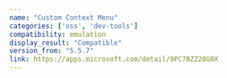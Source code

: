 ```yaml
---
name: "Custom Context Menu"
categories: ['oss', 'dev-tools']
compatibility: emulation
display_result: "Compatible"
version_from: "5.5.7"
link: https://apps.microsoft.com/detail/9PC7BZZ28G0X
---
```

